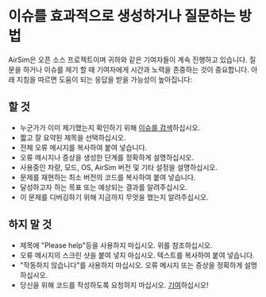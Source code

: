 # 이슈를 효과적으로 생성하거나 질문하는 방법

AirSim은 오픈 소스 프로젝트이며 귀하와 같은 기여자들이 계속 진행하고 있습니다. 질문을 하거나 이슈를 제기 할 때 기여자에게 시간과 노력을 존중하는 것이 중요합니다. 아래 지침을 따르면 도움이 되는 응답을 받을 가능성이 높아집니다:

## 할 것

* 누군가가 이미 제기했는지 확인하기 위해 [이슈를 검색](https://github.com/Microsoft/AirSim/issues?utf8=%E2%9C%93&q=is%3Aissue)하십시오.
* 짧고 잘 요약된 제목을 선택하십시오.
* 전체 오류 메시지를 복사하여 붙여 넣습니다.
* 오류 메시지나 증상을 생성한 단계를 정확하게 설명하십시오.
* 사용중인 차량, 모드, OS, AirSim 버전 및 기타 설정을 설명하십시오.
* 문제를 재현하는 최소 버전의 코드를 복사하여 붙여 넣습니다.
* 달성하고자 하는 목표 또는 예상되는 결과를 알려주십시오.
* 이 문제를 디버깅하기 위해 지금까지 무엇을 했는지 알려주십시오.

## 하지 말 것

* 제목에 "Please help"등을 사용하지 마십시오. 위를 참조하십시오.
* 오류 메시지의 스크린 샷을 붙여 넣지 마십시오. 텍스트를 복사하여 붙여 넣습니다.
* "작동하지 않습니다"를 사용하지 마십시오. 오류 메시지 또는 증상을 정확하게 설명하십시오.
* 당신을 위해 코드를 작성하도록 요청하지 마십시오. [기여](../CONTRIBUTING.md)하십시오!


